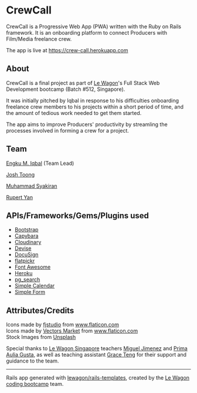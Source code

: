 # CrewCall

CrewCall is a Progressive Web App (PWA) written with the Ruby on Rails framework. It is an onboarding platform to connect Producers with Film/Media freelance crew.

The app is live at https://crew-call.herokuapp.com

## About

CrewCall is a final project as part of [Le Wagon](https://github.com/lewagon)'s Full Stack Web Development bootcamp (Batch #512, Singapore).

It was initially pitched by Iqbal in response to his difficulties onboarding freelance crew members to his projects within a short period of time, and the amount of tedious work needed to get them started.

The app aims to improve Producers' productivity by streamling the processes involved in forming a crew for a project.

## Team

[Engku M. Iqbal](https://github.com/emiqbal) (Team Lead)

[Josh Toong](https://github.com/JToong)

[Muhammad Syakiran](https://github.com/Syakiran97)

[Rupert Yan](https://github.com/Rupertyan)

## APIs/Frameworks/Gems/Plugins used

- [Bootstrap](https://github.com/twbs/bootstrap)
- [Capybara](https://github.com/teamcapybara/capybara)
- [Cloudinary](https://github.com/cloudinary/cloudinary_gem)
- [Devise](https://github.com/heartcombo/devise)
- [DocuSign](https://github.com/docusign/docusign-ruby-client)
- [flatpickr](https://github.com/flatpickr/flatpickr)
- [Font Awesome](https://github.com/FortAwesome/Font-Awesome)
- [Heroku](https://github.com/heroku/heroku-buildpack-ruby)
- [pg_search](https://github.com/Casecommons/pg_search)
- [Simple Calendar](https://github.com/excid3/simple_calendar)
- [Simple Form](https://github.com/heartcombo/simple_form)

## Attributes/Credits

<div>Icons made by <a href="https://www.flaticon.com/free-icon/film_1101762?related_item_id=1101793&term=film" title="fjstudio">fjstudio</a> from <a href="https://www.flaticon.com/" title="Flaticon">www.flaticon.com</a></div>

<div>Icons made by <a href="https://www.flaticon.com/authors/vectors-market" title="Vectors Market">Vectors Market</a> from <a href="https://www.flaticon.com/" title="Flaticon">www.flaticon.com</a></div>

<div>
Stock Images from <a href="https://unsplash.com/" title="Unsplash">Unsplash</a>
</div>

Special thanks to [Le Wagon Singapore](https://www.lewagon.com/singapore) teachers [Miguel Jimenez](https://github.com/libsyz) and [Prima Aulia Gusta](https://github.com/primaulia), as well as teaching assistant [Grace Teng](https://github.com/pelicularities) for their support and guidance to the team.

------------

Rails app generated with [lewagon/rails-templates](https://github.com/lewagon/rails-templates), created by the [Le Wagon coding bootcamp](https://www.lewagon.com) team.


